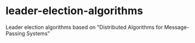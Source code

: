 # leader-election-algorithms
Leader election algorithms based on "Distributed Algorithms for Message-Passing Systems"
